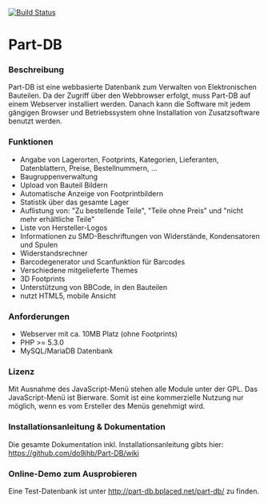 [![Build Status](https://travis-ci.org/do9jhb/Part-DB.svg?branch=nextgen)](https://travis-ci.org/do9jhb/Part-DB)

# Part-DB

### Beschreibung

Part-DB ist eine webbasierte Datenbank zum Verwalten von Elektronischen Bauteilen. Da der Zugriff über den Webbrowser erfolgt, muss Part-DB auf einem Webserver installiert werden. Danach kann die Software mit jedem gängigen Browser und Betriebssystem ohne Installation von Zusatzsoftware benutzt werden.

### Funktionen

 * Angabe von Lagerorten, Footprints, Kategorien, Lieferanten, Datenblattern, Preise, Bestellnummern, ...
 * Baugruppenverwaltung
 * Upload von Bauteil Bildern
 * Automatische Anzeige von Footprintbildern
 * Statistik über das gesamte Lager
 * Auflistung von: "Zu bestellende Teile", "Teile ohne Preis" und "nicht mehr erhältliche Teile"
 * Liste von Hersteller-Logos
 * Informationen zu SMD-Beschriftungen von Widerstände, Kondensatoren und Spulen
 * Widerstandsrechner
 * Barcodegenerator und Scanfunktion für Barcodes
 * Verschiedene mitgelieferte Themes
 * 3D Footprints
 * Unterstützung von BBCode, in den Bauteilen
 * nutzt HTML5, mobile Ansicht

### Anforderungen

 * Webserver mit ca. 10MB Platz (ohne Footprints)
 * PHP >= 5.3.0
 * MySQL/MariaDB Datenbank

### Lizenz

Mit Ausnahme des JavaScript-Menü stehen alle Module unter der GPL. Das JavaScript-Menü ist Bierware. Somit ist eine kommerzielle Nutzung nur möglich, wenn es vom Ersteller des Menüs genehmigt wird.

### Installationsanleitung & Dokumentation

Die gesamte Dokumentation inkl. Installationsanleitung gibts hier:
<https://github.com/do9jhb/Part-DB/wiki>

### Online-Demo zum Ausprobieren

Eine Test-Datenbank ist unter <http://part-db.bplaced.net/part-db/> zu finden.

